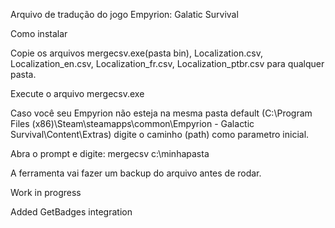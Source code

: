 Arquivo de tradução do jogo Empyrion: Galatic Survival

Como instalar

Copie os arquivos mergecsv.exe(pasta bin), Localization.csv, Localization_en.csv, Localization_fr.csv, Localization_ptbr.csv para qualquer pasta.

Execute o arquivo mergecsv.exe

Caso você seu Empyrion não esteja na mesma pasta default (C:\Program Files (x86)\Steam\steamapps\common\Empyrion - Galactic Survival\Content\Extras) digite o caminho (path) como parametro inicial.

Abra o prompt e digite: mergecsv c:\minhapasta

A ferramenta vai fazer um backup do arquivo antes de rodar.

Work in progress

Added GetBadges integration
